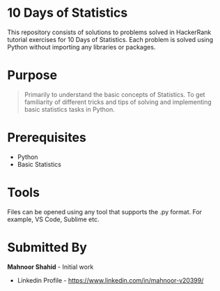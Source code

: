 # 10 Days of Statistics

This repository consists of solutions to problems solved in HackerRank tutorial exercises for 10 Days of Statistics. Each problem is solved using Python without importing any libraries or packages.

# Purpose

> Primarily to understand the basic concepts of Statistics. To get familiarity of different tricks and tips of solving and implementing basic statistics tasks in Python.

# Prerequisites
- Python
- Basic Statistics
  
# Tools
Files can be opened using any tool that supports the .py format. For example, VS Code, Sublime etc.
 
 # Submitted By
 **Mahnoor Shahid** - Initial work
 - Linkedin Profile - https://www.linkedin.com/in/mahnoor-v20399/

